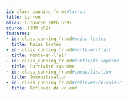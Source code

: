 ```yaml
---
id: class_cunning_fr.md#larron
title: Larron
alias: Cutpurse (RPG p59)
source: (JDR p59)
features:
- id: class_cunning_fr.md#mains-lestes
  title: Mains lestes
- id: class_cunning_fr.md#monte-en-l’air
  title: Monte-en-l’air
- id: class_cunning_fr.md#furtivité-suprême
  title: Furtivité suprême
- id: class_cunning_fr.md#immobilisation
  title: Immobilisation
- id: class_cunning_fr.md#réflexes-de-voleur
  title: Réflexes de voleur
---
```


